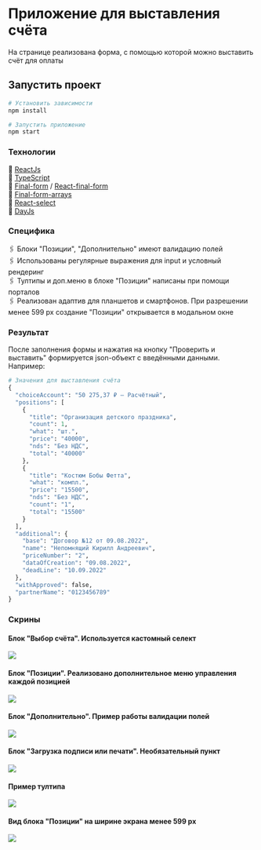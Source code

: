# Приложение для выставления счёта

На странице реализована форма, с помощью которой можно выставить счёт для оплаты

## Запустить проект
```python
# Установить зависимости
npm install

# Запустить приложение
npm start
```

### Технологии
📎 [ReactJs](https://reactjs.org/)  
📎 [TypeScript](https://www.typescriptlang.org/)  
📎 [Final-form](https://final-form.org/) / [React-final-form](https://final-form.org/react)  
📎 [Final-form-arrays](https://final-form.org/arrays)  
📎 [React-select](https://react-select.com/home)  
📎 [DayJs](https://day.js.org/)

### Специфика
🖇️ Блоки "Позиции", "Дополнительно" имеют валидацию полей  
🖇️ Использованы регулярные выражения для input и условный рендеринг   
🖇️ Тултипы и доп.меню в блоке "Позиции" написаны при помощи порталов  
🖇️ Реализован адаптив для планшетов и смартфонов. При разрешении менее 599 px создание "Позиции" открывается в модальном окне

### Результат
После заполнения формы и нажатия на кнопку "Проверить и выставить" формируется json-объект с введёнными данными. Например: 

```python
# Значения для выставления счёта
{
  "choiceAccount": "50 275,37 ₽ — Расчётный",
  "positions": [
    {
      "title": "Организация детского праздника",
      "count": 1,
      "what": "шт.",
      "price": "40000",
      "nds": "Без НДС",
      "total": "40000"
    },
    {
      "title": "Костюм Бобы Фетта",
      "what": "компл.",
      "price": "15500",
      "nds": "Без НДС",
      "count": "1",
      "total": "15500"
    }
  ],
  "additional": {
    "base": "Договор №12 от 09.08.2022",
    "name": "Непомнящий Кирилл Андреевич",
    "priceNumber": "2",
    "dataOfCreation": "09.08.2022",
    "deadLine": "10.09.2022"
  },
  "withApproved": false,
  "partnerName": "0123456789"
}
```

### Скрины

#### Блок "Выбор счёта". Используется кастомный селект
![](https://images2.imgbox.com/e0/e6/PtMN0oap_o.jpg)

#### Блок "Позиции". Реализовано дополнительное меню управления каждой позицией
![](https://images2.imgbox.com/c6/f0/dChFKGzh_o.jpg)

#### Блок "Дополнительно". Пример работы валидации полей
![](https://images2.imgbox.com/1a/f3/QrKA1n62_o.jpg)

#### Блок "Загрузка подписи или печати". Необязательный пункт
![](https://images2.imgbox.com/02/fa/nsOGmVgD_o.jpg)

#### Пример тултипа
![](https://images2.imgbox.com/12/81/PuJnq5Li_o.jpg)

#### Вид блока "Позиции" на ширине экрана менее 599 px
![](https://images2.imgbox.com/c9/64/9bMGzouB_o.jpg)

